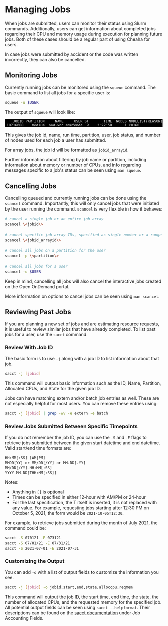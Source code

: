 # Managing Jobs

When jobs are submitted, users can monitor their status using Slurm commands. Additionally, users can get information about completed jobs regarding their CPU and memory usage during execution for planning future jobs. Both of these cases should be a regular part of using Cheaha for users.

In case jobs were submitted by accident or the code was written incorrectly, they can also be cancelled.

## Monitoring Jobs

Currently running jobs can be monitored using the `squeue` command. The basic command to list all jobs for a specific user is:

``` bash
squeue -u $USER
```

The output of `squeue` will look like:

![!Output from squeue.](images/squeue_output.png)

This gives the job id, name, run time, partition, user, job status, and number of nodes used for each job a user has submitted.

For array jobs, the job id will be formatted as `jobid_arrayid`.

Further information about filtering by job name or partition, including information about memory or number of CPUs, and info regarding messages specific to a job's status can be seen using `man squeue`.

## Cancelling Jobs

Cancelling queued and currently running jobs can be done using the `scancel` command. Importantly, this will only cancel jobs that were initiated by the user running the command. `scancel` is very flexible in how it behaves:

``` bash
# cancel a single job or an entire job array
scancel \<jobid\>

# cancel specific job array IDs, specified as single number or a range
scancel \<jobid_arrayid\>

# cancel all jobs on a partition for the user
scancel -p \<partition\>

# cancel all jobs for a user
scancel -u $USER
```

Keep in mind, cancelling all jobs will also cancel the interactive jobs created on the Open OnDemand portal.

More information on options to cancel jobs can be seen using `man scancel`.

## Reviewing Past Jobs

If you are planning a new set of jobs and are estimating resource requests, it is useful to review similar jobs that have already completed. To list past jobs for a user, use the `sacct` command.

### Review With Job ID

The basic form is to use `-j` along with a job ID to list information about that job.

``` bash
sacct -j [jobid]
```

This command will output basic information such as the ID, Name, Partition, Allocated CPUs, and State for the given job ID.

Jobs can have matching extern and/or batch job entries as well. These are not especially helpful for most users. You can remove these entries using:

``` bash
sacct -j [jobid] | grep -wv -e extern -e batch
```

### Review Jobs Submitted Between Specific Timepoints

If you do not remember the job ID, you can use the `-S` and `-E` flags to retrieve jobs submitted between the given start datetime and end datetime. Valid start/end time formats are:

``` text
HH:MM[:SS] [AM|PM]
MMDD[YY] or MM/DD[/YY] or MM.DD[.YY]
MM/DD[/YY]-HH:MM[:SS]
YYYY-MM-DD[THH:MM[:SS]]
```

Notes:

- Anything in `[]` is optional
- Times can be specified in either 12-hour with AM/PM or 24-hour
- For the last specification, the T itself is inserted, it is not replaced with any value. For example, requesting jobs starting after 12:30 PM on October 5, 2021, the form would be `2021-10-05T12:30`.

For example, to retrieve jobs submitted during the month of July 2021, the command could be:

``` bash
sacct -S 070121 -E 073121
sacct -S 07/01/21 -E 07/31/21
sacct -S 2021-07-01 -E 2021-07-31
```

### Customizing the Output

You can add `-o` with a list of output fields to customize the information you see.

``` bash
sacct -j [jobid] -o jobid,start,end,state,alloccpu,reqmem
```

This command will output the job ID, the start time, end time, the state, the number of allocated CPUs, and the requested memory for the specified job. All potential output fields can be seen using `sacct --helpformat`. Their descriptions can be found on the [sacct documentation](https://slurm.schedmd.com/sacct.html) under Job Accounting Fields.
